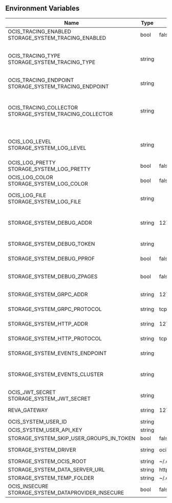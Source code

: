 ## Environment Variables

| Name | Type | Default Value | Description |
|------|------|---------------|-------------|
| OCIS_TRACING_ENABLED<br/>STORAGE_SYSTEM_TRACING_ENABLED | bool | false | Activates tracing.|
| OCIS_TRACING_TYPE<br/>STORAGE_SYSTEM_TRACING_TYPE | string |  | The type of tracing. Defaults to "", which is the same as "jaeger". Allowed tracing types are "jaeger" and "" as of now.|
| OCIS_TRACING_ENDPOINT<br/>STORAGE_SYSTEM_TRACING_ENDPOINT | string |  | The endpoint of the tracing agent.|
| OCIS_TRACING_COLLECTOR<br/>STORAGE_SYSTEM_TRACING_COLLECTOR | string |  | The HTTP endpoint for sending spans directly to a collector, i.e. http://jaeger-collector:14268/api/traces. Only used if the tracing endpoint is unset.|
| OCIS_LOG_LEVEL<br/>STORAGE_SYSTEM_LOG_LEVEL | string |  | The log level. Valid values are: "panic", "fatal", "error", "warn", "info", "debug", "trace".|
| OCIS_LOG_PRETTY<br/>STORAGE_SYSTEM_LOG_PRETTY | bool | false | Activates pretty log output.|
| OCIS_LOG_COLOR<br/>STORAGE_SYSTEM_LOG_COLOR | bool | false | Activates colorized log output.|
| OCIS_LOG_FILE<br/>STORAGE_SYSTEM_LOG_FILE | string |  | The path to the log file. Activates logging to this file if set.|
| STORAGE_SYSTEM_DEBUG_ADDR | string | 127.0.0.1:9217 | Bind address of the debug server, where metrics, health, config and debug endpoints will be exposed.|
| STORAGE_SYSTEM_DEBUG_TOKEN | string |  | Token to secure the metrics endpoint|
| STORAGE_SYSTEM_DEBUG_PPROF | bool | false | Enables pprof, which can be used for profiling|
| STORAGE_SYSTEM_DEBUG_ZPAGES | bool | false | Enables zpages, which can be used for collecting and viewing in-memory traces.|
| STORAGE_SYSTEM_GRPC_ADDR | string | 127.0.0.1:9215 | The address of the grpc service.|
| STORAGE_SYSTEM_GRPC_PROTOCOL | string | tcp | The transport protocol of the grpc service.|
| STORAGE_SYSTEM_HTTP_ADDR | string | 127.0.0.1:9216 | The address of the http service.|
| STORAGE_SYSTEM_HTTP_PROTOCOL | string | tcp | The transport protocol of the http service.|
| STORAGE_SYSTEM_EVENTS_ENDPOINT | string |  | the address of the streaming service|
| STORAGE_SYSTEM_EVENTS_CLUSTER | string |  | the clusterID of the streaming service. Mandatory when using nats|
| OCIS_JWT_SECRET<br/>STORAGE_SYSTEM_JWT_SECRET | string |  | The secret to mint and validate jwt tokens.|
| REVA_GATEWAY | string | 127.0.0.1:9142 | The CS3 gateway endpoint.|
| OCIS_SYSTEM_USER_ID | string |  | |
| OCIS_SYSTEM_USER_API_KEY | string |  | |
| STORAGE_SYSTEM_SKIP_USER_GROUPS_IN_TOKEN | bool | false | |
| STORAGE_SYSTEM_DRIVER | string | ocis | The driver which should be used by the service|
| STORAGE_SYSTEM_OCIS_ROOT | string | ~/.ocis/storage/metadata | |
| STORAGE_SYSTEM_DATA_SERVER_URL | string | http://localhost:9216/data | |
| STORAGE_SYSTEM_TEMP_FOLDER | string | ~/.ocis/tmp/metadata | |
| OCIS_INSECURE<br/>STORAGE_SYSTEM_DATAPROVIDER_INSECURE | bool | false | |
